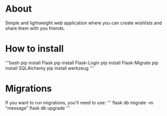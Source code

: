 # About
Simple and lightweight web application where you can create wishlists and share them with you friends.

# How to install
'''bash
pip install Flask
pip install Flask-Login
pip install Flask-Migrate
pip install SQLAlchemy
pip install werkzeug
'''


# Migrations
If you want to run migrations, you'll need to use:
'''
flask db migrate -m "message"
flask db upgrade
'''